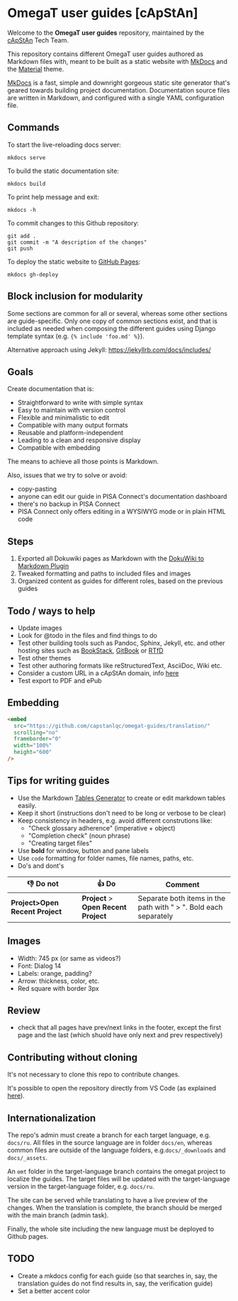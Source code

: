 # OmegaT user guides [cApStAn]

Welcome to the **OmegaT user guides** repository, maintained by the [cApStAn](http://www.capstan.be) Tech Team.

This repository contains different OmegaT user guides authored as Markdown files with, meant to be built as a static website with [MkDocs](https://www.mkdocs.org/) and the [Material](https://squidfunk.github.io/mkdocs-material) theme.

[MkDocs](https://www.mkdocs.org/) is a fast, simple and downright gorgeous static site generator that's geared towards building project documentation. Documentation source files are written in Markdown, and configured with a single YAML configuration file.

## Commands

To start the live-reloading docs server:

```
mkdocs serve
```

To build the static documentation site:

```
mkdocs build
```

To print help message and exit:

```
mkdocs -h
```

To commit changes to this Github repository:

```
git add .
git commit -m "A description of the changes"
git push
```

To deploy the static website to [GitHub Pages](https://capstanlqc.github.io/omegat-guides/):

```
mkdocs gh-deploy
```

## Block inclusion for modularity

Some sections are common for all or several, whereas some other sections are guide-specific. Only one copy of common sections exist, and that is included as needed when composing the different guides using Django template syntax (e.g. `{% include 'foo.md' %}`).

Alternative approach using Jekyll: https://jekyllrb.com/docs/includes/

## Goals

Create documentation that is:

- Straightforward to write with simple syntax
- Easy to maintain with version control
- Flexible and minimalistic to edit
- Compatible with many output formats
- Reusable and platform-independent
- Leading to a clean and responsive display
- Compatible with embedding

The means to achieve all those points is Markdown.

Also, issues that we try to solve or avoid:

- copy-pasting
- anyone can edit our guide in PISA Connect's documentation dashboard
- there's no backup in PISA Connect
- PISA Connect only offers editing in a WYSIWYG mode or in plain HTML code

## Steps

1. Exported all Dokuwiki pages as Markdown with the [DokuWiki to Markdown Plugin](https://www.dokuwiki.org/plugin:dw2markdown)
2. Tweaked formatting and paths to included files and images
3. Organized content as guides for different roles, based on the previous guides

## Todo / ways to help

- Update images
- Look for @todo in the files and find things to do
- Test other building tools such as Pandoc, Sphinx, Jekyll, etc. and other hosting sites such as [BookStack](https://www.bookstackapp.com/), [GitBook](Gitbook) or [RTfD](http://www.readthedocs.org)
- Test other themes
- Test other authoring formats like reStructuredText, AsciiDoc, Wiki etc.
- Consider a custom URL in a cApStAn domain, info [here](https://docs.github.com/en/pages/configuring-a-custom-domain-for-your-github-pages-site)
- Test export to PDF and ePub

## Embedding

```html
<embed
  src="https://github.com/capstanlqc/omegat-guides/translation/"
  scrolling="no"
  frameborder="0"
  width="100%"
  height="600"
/>
```

## Tips for writing guides

- Use the Markdown [Tables Generator](https://www.tablesgenerator.com/markdown_tables) to create or edit markdown tables easily.
- Keep it short (instructions don't need to be long or verbose to be clear)
- Keep consistency in headers, e.g. avoid different construtions like:
  - "Check glossary adherence" (imperative + object)
  - "Completion check" (noun phrase)
  - "Creating target files"
- Use **bold** for window, button and pane labels
- Use `code` formatting for folder names, file names, paths, etc.
- Do's and dont's

| 👎 Do not                       | 👍 Do                                 | Comment                                                          |
| ------------------------------- | ------------------------------------- | ---------------------------------------------------------------- |
| **Project>Open Recent Project** | **Project** > **Open Recent Project** | Separate both items in the path with " > ". Bold each separately |

## Images

- Width: 745 px (or same as videos?)
- Font: Dialog 14
- Labels: orange, padding?
- Arrow: thickness, color, etc.
- Red square with border 3px

<!--

00 index.md
00 installation-and-setup.md
10 accessing-the-project.md
20 navigation.md
30 tags.md
40 matches.md
50 glossary.md
60 repetitions.md
70 other-useful-features.md
80 qa-checks.md
90 creating-target-files.md
91 creating-your-deliverable.md
99 shortcuts.md

 -->

## Review

- check that all pages have prev/next links in the footer, except the first page and the last (which shuold have only next and prev respectively)

<!-- @todo:

    todo:

see what files in _includes are not in this list


              - _includes/abbreviations.md
              - _includes/cheatsheet.md
              - _includes/omt-alt-trans.md
              - _includes/omt-autoprop.md
              - _includes/omt-chara.md
              - _includes/omt-conc.md
              - _includes/omt-empty.md
              - _includes/omt-glos-add.md
              - _includes/omt-glos-ins.md
              - _includes/omt-glos.md
              - _includes/omt-html-tag.md
              - _includes/omt-id-repeateds.md
              - _includes/omt-ins-src.md
              - _includes/omt-inst.md
              - _includes/omt-intro.md
              - _includes/omt-mk-tgt.md
              - _includes/omt-nav.md
              - _includes/omt-nav1-panes.md
              - _includes/omt-nav2-files.md
              - _includes/omt-nav3-seg.md
              - _includes/omt-nbsp.md
              - pip install -r requirements.txt_includes/omt-qa.md
              - _includes/omt-rec-match.md
              - _includes/omt-rec-other.md
              - _includes/omt-rec-tags.md
              - _includes/omt-reps.md
              - _includes/omt-shortcuts.md
              - _includes/omt-tag-insert.md
              - _includes/omt-tag-iss.md
              - _includes/omt-tag-recog.md
              - _includes/omt-tags-com.md
              - _includes/omt-targets.md
              - _includes/omt-match.md
              - _includes/omt-tra-tags.md
              - _includes/omt-unpack-and-recent.md
              - _includes/omt-ver-tags.md
              - _includes/preview-in-microsoft-word.md
              - _includes/preview.md

check what images are not used anymore

-->

## Contributing without cloning

It's not necessary to clone this repo to contribute changes.

It's possible to open the repository directly from VS Code (as explained [here](https://www.freecodecamp.org/news/you-can-now-edit-anything-on-github-in-vs-code-without-cloning/)).

<!-- @todo:
    - hide button with capstan logo
    - create one site for each guide to restrict indexing scope
-->

## Internationalization

The repo's admin must create a branch for each target language, e.g. `docs/ru`. All files in the source language are in folder `docs/en`, whereas common files are outside of the language folders, e.g.`docs/_downloads` and `docs/_assets`.

An `omt` folder in the target-language branch contains the omegat project to localize the guides. The target files will be updated with the target-language version in the target-language folder, e.g. `docs/ru`.

The site can be served while translating to have a live preview of the changes. When the translation is complete, the branch should be merged with the main branch (admin task).

Finally, the whole site including the new language must be deployed to Github pages.

## TODO

- Create a mkdocs config for each guide (so that searches in, say, the translation guides do not find results in, say, the verification guide)
- Set a better accent color
